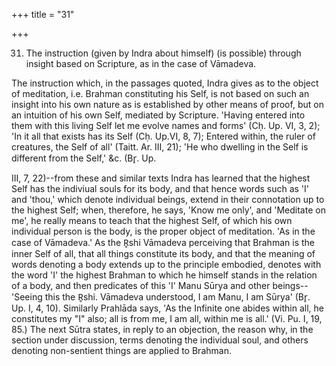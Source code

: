 +++
title = "31"

+++


31. The instruction (given by Indra about himself) (is possible) through insight based on Scripture, as in the case of Vāmadeva.

The instruction which, in the passages quoted, Indra gives as to the object of meditation, i.e. Brahman constituting his Self, is not based on such an insight into his own nature as is established by other means of proof, but on an intuition of his own Self, mediated by Scripture. 'Having entered into them with this living Self let me evolve names and forms' (Cḥ. Up. VI, 3, 2); 'In it all that exists has its Self (Cḥ. Up.VI, 8, 7); Entered within, the ruler of creatures, the Self of all' (Taitt. Ar. III, 21); 'He who dwelling in the Self is different from the Self,' &c. (Br̥. Up.

 III, 7, 22)--from these and similar texts Indra has learned that the highest Self has the indiviual souls for its body, and that hence words such as 'I' and 'thou,' which denote individual beings, extend in their connotation up to the highest Self; when, therefore, he says, 'Know me only', and 'Meditate on me', he really means to teach that the highest Self, of which his own individual person is the body, is the proper object of meditation. 'As in the case of Vāmadeva.' As the R̥shi Vāmadeva perceiving that Brahman is the inner Self of all, that all things constitute its body, and that the meaning of words denoting a body extends up to the principle embodied, denotes with the word 'I' the highest Brahman to which he himself stands in the relation of a body, and then predicates of this 'I' Manu Sūrya and other beings--'Seeing this the R̥shi. Vāmadeva understood, I am Manu, I am Sūrya' (Br̥. Up. I, 4, 10). Similarly Prahlāda says, 'As the Infinite one abides within all, he constitutes my "I" also; all is from me, I am all, within me is all.' (Vi. Pu. I, 19, 85.) The next Sūtra states, in reply to an objection, the reason why, in the section under discussion, terms denoting the individual soul, and others denoting non-sentient things are applied to Brahman.

